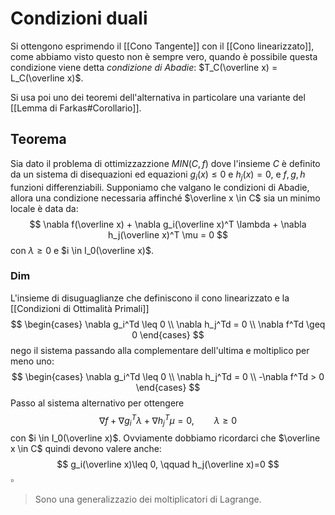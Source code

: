 # Condizioni duali
Si ottengono esprimendo il [[Cono Tangente]] con il [[Cono linearizzato]], come abbiamo visto questo non è sempre vero, quando è possibile questa condizione viene detta _condizione di Abadie_: $T_C(\overline x) = L_C(\overline x)$.

Si usa poi uno dei teoremi dell'alternativa in particolare una variante del [[Lemma di Farkas#Corollario]].

## Teorema 
Sia dato il problema di ottimizzazzione $MIN(C,f)$ dove l'insieme $C$ è definito da un sistema di disequazioni ed equazioni $g_i(x)\leq 0$ e $h_j(x)=0$, e $f,g,h$ funzioni differenziabili. 
Supponiamo che valgano le condizioni di Abadie, allora una condizione necessaria affinché $\overline x \in C$ sia un minimo locale è data da:
$$
\nabla f(\overline x) + \nabla g_i(\overline x)^T \lambda + \nabla h_j(\overline x)^T \mu = 0
$$
con $\lambda \geq 0$ e $i \in I_0(\overline x)$.
### Dim 
L'insieme di disuguaglianze che definiscono il cono linearizzato e la [[Condizioni di Ottimalità Primali]]
$$
\begin{cases}
\nabla g_i^Td \leq 0 \\
\nabla h_j^Td = 0 \\
\nabla f^Td \geq 0
\end{cases}
$$
nego il sistema passando alla complementare dell'ultima e moltiplico per meno uno:
$$
\begin{cases}
\nabla g_i^Td \leq 0 \\
\nabla h_j^Td = 0 \\
-\nabla f^Td > 0
\end{cases}
$$
Passo al sistema alternativo per ottengere
$$
\nabla f + \nabla g_i^T\lambda + \nabla h_j^T \mu = 0, \qquad \lambda \geq 0
$$
con $i \in I_0(\overline x)$. Ovviamente dobbiamo ricordarci che $\overline x \in C$ quindi devono valere anche:
$$
g_i(\overline x)\leq 0, \qquad h_j(\overline x)=0
$$
$\square$

> Sono una generalizzazio dei moltiplicatori di Lagrange.